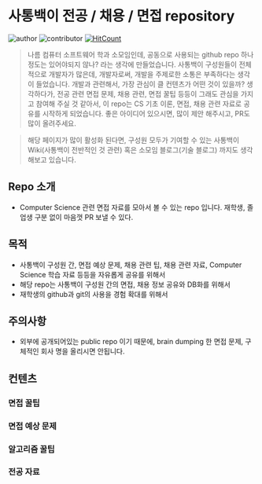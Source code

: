 # 사통백이 전공 / 채용 /  면접 repository

![author](https://img.shields.io/badge/author-thkwon-pink)
![contributor](https://img.shields.io/badge/contributor-0-blue)
[![HitCount](http://hits.dwyl.io/st102/st102-cs-interview-repo.svg)](http://hits.dwyl.io/st102/st102-cs-interview-repo)


> 나름 컴퓨터 소프트웨어 학과 소모임인데, 공동으로 사용되는 github repo 하나 정도는 있어야되지 않나? 라는 생각에 만들었습니다.
사통백이 구성원들이 전체적으로 개발자가 많은데, 개발자로써, 개발을 주제로한 소통은 부족하다는 생각이 들었습니다.
개발과 관련해서, 가장 관심이 클 컨텐츠가 어떤 것이 있을까? 생각하다가, 전공 관련 면접 문제, 채용 관련, 면접 꿀팁 등등이 그래도 관심을 가지고 참여해 주실 것 같아서, 
이 repo는 CS 기초 이론, 면접, 채용 관련 자료로 공유를 시작하게 되었습니다.
좋은 아이디어 있으시면, 많이 제안 해주시고, PR도 많이 올려주세요.

> 해당 페이지가 많이 활성화 된다면, 구성원 모두가 기여할 수 있는 사통백이 Wiki(사통백이 전반적인 것 관련) 혹은 소모임 블로그(기술 블로그) 까지도 생각해보고 있습니다.


## Repo 소개
 * Computer Science 관련 면접 자료를 모아서 볼 수 있는 repo 입니다. 재학생, 졸업생 구분 없이 마음껏 PR 보낼 수 있다.
 
## 목적
 * 사통백이 구성원 간, 면접 예상 문제, 채용 관련 팁, 채용 관련 자료, Computer Science 학습 자료 등등을 자유롭게 공유를 위해서
 * 해당 repo는 사통백이 구성원 간의 면접, 채용 정보 공유와 DB화를 위해서
 * 재학생의 github과 git의 사용을 경험 확대를 위해서
 
## 주의사항
 * 외부에 공개되어있는 public repo 이기 때문에, brain dumping 한 면접 문제, 구체적인 회사 명을 올리시면 안됩니다.
 
## 컨텐츠
 
### 면접 꿀팁

### 면접 예상 문제

### 알고리즘 꿀팁

### 전공 자료
